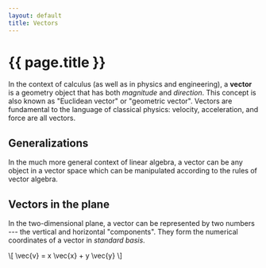 ```yaml
---
layout: default
title: Vectors
---
```


# {{ page.title }}

In the context of calculus (as well as in physics and engineering),
a __vector__ is a geometry object that has both _magnitude_ and _direction_.
This concept is also known as "Euclidean vector" or "geometric vector".
Vectors are fundamental to the language of classical physics:
velocity, acceleration, and force are all vectors.

## Generalizations
In the much more general context of linear algebra, a vector can be any object
in a vector space which can be manipulated according to the rules of
vector algebra.

## Vectors in the plane

In the two-dimensional plane, a vector can be represented by two numbers ---
the vertical and horizontal "components".
They form the numerical coordinates of a vector in _standard basis_.

<p>
\[
    \vec{v} = x \vec{x} + y \vec{y}
\]
</p>

<div id="sketch-holder" class="text-center">
  <!-- Our sketch will go here! -->
</div>

<script language="javascript" type="text/javascript" src="/js/p5.min.js"></script>
<script language="javascript" type="text/javascript" src="/js/vector.js"></script>
